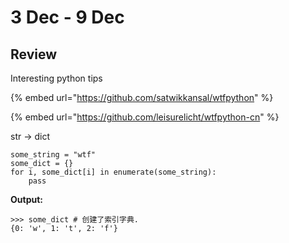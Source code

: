 # 3 Dec - 9 Dec

## Review

Interesting python tips

{% embed url="https://github.com/satwikkansal/wtfpython" %}

{% embed url="https://github.com/leisurelicht/wtfpython-cn" %}

str -&gt; dict

```text
some_string = "wtf"
some_dict = {}
for i, some_dict[i] in enumerate(some_string):
    pass
```

**Output:**

```text
>>> some_dict # 创建了索引字典.
{0: 'w', 1: 't', 2: 'f'}
```

